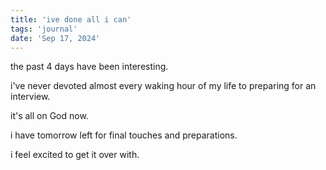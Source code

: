 ```yaml
---
title: 'ive done all i can'
tags: 'journal'
date: 'Sep 17, 2024'
---
```


the past 4 days have been interesting.

i've never devoted almost every waking hour of my life to preparing for an interview.

it's all on God now.

i have tomorrow left for final touches and preparations.

i feel excited to get it over with.
